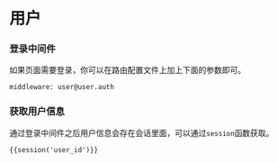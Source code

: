 # 用户

### 登录中间件

如果页面需要登录，你可以在路由配置文件上加上下面的参数即可。
```
middleware: user@user.auth
```

### 获取用户信息

通过登录中间件之后用户信息会存在会话里面，可以通过`session`函数获取。

```twig
{{session('user_id')}}
```